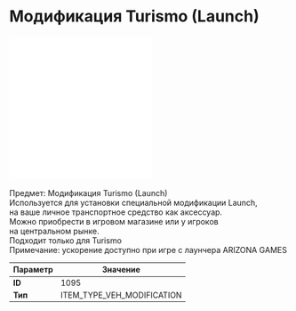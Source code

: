 # Модификация Turismo (Launch)

![Item Image](../img/1095.webp?raw=true)

Предмет: Модификация Turismo (Launch)<br>Используется для установки специальной модификации Launch,<br>на ваше личное транспортное средство как аксессуар.<br>Можно приобрести в игровом магазине или у игроков<br>на центральном рынке.<br>Подходит только для Turismo<br>Примечание: ускорение доступно при игре с лаунчера ARIZONA GAMES


| Параметр | Значение |
|----------|----------|
| **ID** | 1095 |
| **Тип** | ITEM_TYPE_VEH_MODIFICATION |

